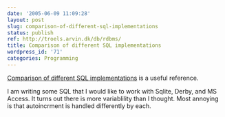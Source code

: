 ```yaml
---
date: '2005-06-09 11:09:28'
layout: post
slug: comparison-of-different-sql-implementations
status: publish
ref: http://troels.arvin.dk/db/rdbms/
title: Comparison of different SQL implementations
wordpress_id: '71'
categories: Programming
---
```


[Comparison of different SQL implementations](http://troels.arvin.dk/db/rdbms/) is a useful reference.

I am writing some SQL that I would like to work with Sqlite, Derby, and MS Access.  It turns out there is more variablility than I thought.  Most annoying is that autoincrment is handled differently by each.
